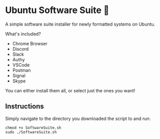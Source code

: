 # Ubuntu Software Suite 🐧 
A simple software suite installer for newly formatted systems on Ubuntu.

What's included?

- Chrome Browser
- Discord
- Slack
- Authy
- VSCode
- Postman
- Signal
- Skype

You can either install them all, or select just the ones you want!

## Instructions

Simply navigate to the directory you downloaded the script to and run:

    chmod +x SoftwareSuite.sh
    sudo ./SoftwareSuite.sh
